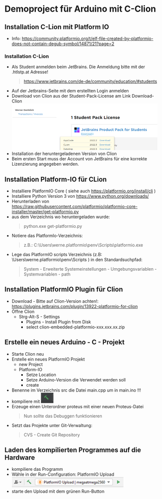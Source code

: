 # Demoproject für Arduino mit C-Clion
## Installation C-Lion mit Platform IO
* Info: https://community.platformio.org/t/elf-file-created-by-platformio-does-not-contain-degub-symbol/14871/21?page=2
### Installation C-Lion
* Als Student anmelden beim JetBrains. Die Anmeldung bitte mit der .htlstp.at Adresse!
  >https://www.jetbrains.com/de-de/community/education/#students
* Auf der Jetbrains-Seite mit dem erstellten Login anmelden
* Download von Clion aus der Student-Pack-License am Link Download-Clion
  ![img.png](img.png)
* Installation der heruntergeladenen Version von Clion
* Beim ersten Start muss der Account von JetBrains für eine korrekte Lizenzierung angegeben werden.
## Installation Platform-IO für CLion
* Installiere PlatformIO Core ( siehe auch https://platformio.org/install/cli )
* Installiere Python Version 3 von https://www.python.org/downloads/
* Herunterladen von https://raw.githubusercontent.com/platformio/platformio-core-installer/master/get-platformio.py
* aus dem Verzeichnis wo heruntergeladen wurde: 
  >python.exe get-platformio.py
* Notiere das PlatformIo-Verzeichnis: 
  >z.B.: C:\Users\werne\.platformio\penv\Scripts\platformio.exe
* Lege das PlatformIO scripts Verzeichnis (z.B: \Users\werne\.platformio\penv\Scripts ) in den Standardsuchpfad:
  >System - Erweiterte Systemeinstellungen - Umgebungsvariablen - Systemvariablen - path
## Installation PlatformIO Plugin für Clion
* Download - Bitte auf Clion-Version achten!: https://plugins.jetbrains.com/plugin/13922-platformio-for-clion
* Öffne Clion
  * Strg-Alt-S - Settings
    * Plugins - Install Plugin from Disk
	* select clion-embedded-platformio-xxx.xxx.xx.zip

## Erstelle ein neues Arduino - C - Projekt 
* Starte Clion neu
* Erstelle ein neues PlatformIO Projekt
  * new Project
  * Platform-IO
    * Setze Location
    * Setze Arduino-Version die Verwendet werden soll
    * create
* Benenne im Verzeichnis src die Datei main.cpp um in main.ino !!!
* kompiliere mit ![img_1.png](img_1.png)
* Erzeuge einen Unterordner proteus mit einer neuen Proteus-Datei
  >Nun sollte das Debuggen funktionieren
* Setzt das Projekte unter Git-Verwaltung:
  >CVS - Create Git Repository

## Laden des kompilierten Programmes auf die Hardware
* kompiliere das Programm
* Wähle in der Run-Configuration: PlatformIO Upload 
  ![img_2.png](img_2.png)
* starte den Upload mit dem grünen Run-Button